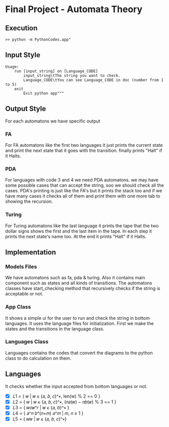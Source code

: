 # Final Project - Automata Theory

## Execution
```
>> python -m PythonCodes.app"
```

## Input Style
```
Usage:
    run [input_string] on [Language_CODE]
        input_string\tThe string you want to check.
        Language_CODE\tYou can see Language_CODE in doc (number from 1 to 5)
    exit
        Exit python app"""
```


## Output Style
For each automatons we have specific output
### FA
For FA automatons like the first two languages it just prints the current state and print the next state that it goes with the transition. finally prints "Halt" if it Halts.
### PDA
For languages with code 3 and 4 we need PDA automatons. we may have some possible cases that can accept the string, soo we should check all the cases. PDA's printing is just like the FA's but it prints the stack too and if we have many cases it checks all of them and print them with one more tab to showing the recursion.
### Turing
For Turing automatons like the last language it prints the tape that the two dollar signs shows the first and the last item in the tape. In each step it prints the next state's name too. At the end it prints "Halt" if it Halts.

## Implementation

### Models Files
We have automatons such as fa, pda & turing. Also it contains main component such as states and all kinds of transitions. The automatons classes have start_checking method that recursively checks if the string is acceptable or not.
### App Class
It shows a simple ui for the user to run and check the string in bottom languages. It uses the language files for initialization. First we make the states and the transitions in the language class.
### Languages Class
Languages contains the codes that convert the diagrams to the python class to do calculation on them.

## Languages

It checks whether the input accepted from bottom languages or not.

 - [X] 𝐿1 = { 𝑤 | 𝑤 ∊ {𝑎, 𝑏, 𝑐}^∗, len(w) % 2 == 0 } 
 - [X] 𝐿2 = { 𝑤 | 𝑤 ∊ {𝑎, 𝑏, 𝑐}^∗, (𝑛𝑎(𝑤) − 𝑛𝑏(𝑤) % 3 == 1 } 
 - [X] 𝐿3 = { 𝑤𝑐𝑤^𝑟 | 𝑤 ∊ {𝑎, 𝑏}^∗ } 
 - [X] 𝐿4 = { 𝑎^𝑛 𝑏^(𝑛+𝑚) 𝑎^𝑚 | 𝑚, 𝑛 ≥ 1 } 
 - [X] 𝐿5 = { 𝑤𝑤 | 𝑤 ∊ {𝑎, 𝑏, 𝑐}^∗}